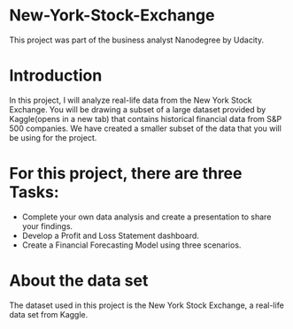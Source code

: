 # New-York-Stock-Exchange
This project was part of the business analyst Nanodegree by Udacity.
# Introduction
In this project, I will analyze real-life data from the New York Stock Exchange. You will be drawing a subset of a large dataset provided by Kaggle(opens in a new tab) that contains historical financial data from S&P 500 companies. We have created a smaller subset of the data that you will be using for the project.
# For this project, there are three Tasks:
- Complete your own data analysis and create a presentation to share your findings.
- Develop a Profit and Loss Statement dashboard.
- Create a Financial Forecasting Model using three scenarios.
# About the data set
The dataset used in this project is the New York Stock Exchange, a real-life data set from Kaggle.
